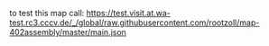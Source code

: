 to test this map call: https://test.visit.at.wa-test.rc3.cccv.de/_/global/raw.githubusercontent.com/rootzoll/map-402assembly/master/main.json